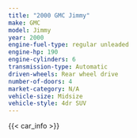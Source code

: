 ```yaml
---
title: "2000 GMC Jimmy"
make: GMC
model: Jimmy
year: 2000
engine-fuel-type: regular unleaded
engine-hp: 190
engine-cylinders: 6
transmission-type: Automatic
driven-wheels: Rear wheel drive
number-of-doors: 4
market-category: N/A
vehicle-size: Midsize
vehicle-style: 4dr SUV
---
```


{{< car_info >}}
